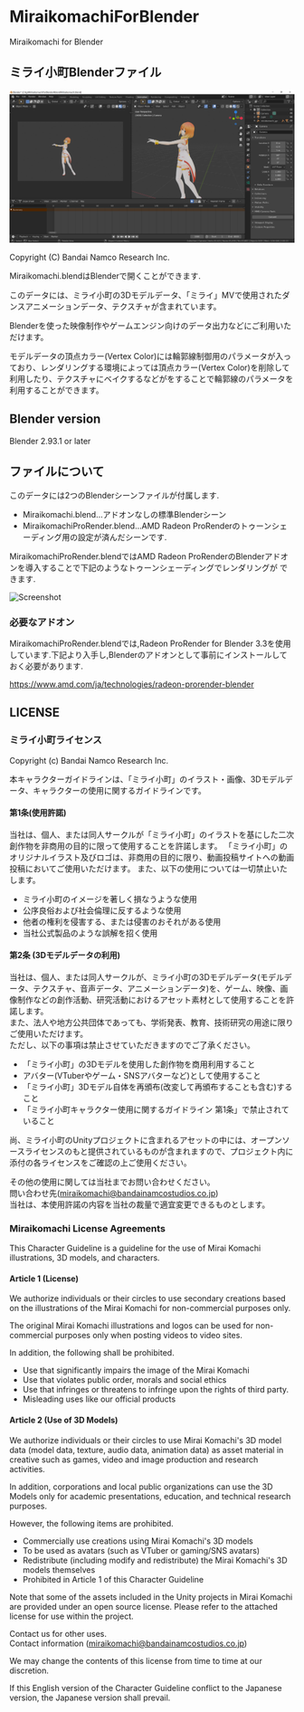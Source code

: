 # MiraikomachiForBlender
Miraikomachi for Blender

## ミライ小町Blenderファイル

![Screenshot](https://github.com/Miraikomachi/MiraikomachiForBlender/blob/main/ScreenShots/ss001.png "Screenshot")

Copyright (C) Bandai Namco Research Inc.

Miraikomachi.blendはBlenderで開くことができます.

このデータには、ミライ小町の3Dモデルデータ、「ミライ」MVで使用されたダンスアニメーションデータ、テクスチャが含まれています。

Blenderを使った映像制作やゲームエンジン向けのデータ出力などにご利用いただけます。

モデルデータの頂点カラー(Vertex Color)には輪郭線制御用のパラメータが入っており、レンダリングする環境によっては頂点カラー(Vertex Color)を削除して
利用したり、テクスチャにベイクするなどがをすることで輪郭線のパラメータを利用することができます。

## Blender version

Blender 2.93.1 or later

## ファイルについて

このデータには2つのBlenderシーンファイルが付属します.

- Miraikomachi.blend...アドオンなしの標準Blenderシーン
- MiraikomachiProRender.blend...AMD Radeon ProRenderのトゥーンシェーディング用の設定が済んだシーンです.

MiraikomachiProRender.blendではAMD Radeon ProRenderのBlenderアドオンを導入することで下記のようなトゥーンシェーディングでレンダリングが
できます.

![Screenshot](https://github.com/Miraikomachi/MiraikomachiForBlender/blob/main/ScreenShots/ss002.png "Screenshot")

### 必要なアドオン

MiraikomachiProRender.blendでは,Radeon ProRender for Blender 3.3を使用しています.下記より入手し,Blenderのアドオンとして事前にインストールしておく必要があります.

https://www.amd.com/ja/technologies/radeon-prorender-blender


## LICENSE

### ミライ小町ライセンス

Copyright (c) Bandai Namco Research Inc.

本キャラクターガイドラインは、「ミライ小町」のイラスト・画像、3Dモデルデータ、キャラクターの使用に関するガイドラインです。

#### 第1条(使用許諾)

当社は、個人、または同人サークルが「ミライ小町」のイラストを基にした二次創作物を非商用の目的に限って使用することを許諾します。
「ミライ小町」のオリジナルイラスト及びロゴは、非商用の目的に限り、動画投稿サイトへの動画投稿においてご使用いただけます。
また、以下の使用については一切禁止いたします。

* ミライ小町のイメージを著しく損なうような使用
* 公序良俗および社会倫理に反するような使用
* 他者の権利を侵害する、または侵害のおそれがある使用
* 当社公式製品のような誤解を招く使用

#### 第2条 (3Dモデルデータの利用) 

当社は、個人、または同人サークルが、ミライ小町の3Dモデルデータ(モデルデータ、テクスチャ、音声データ、アニメーションデータ)を、ゲーム、映像、画像制作などの創作活動、研究活動におけるアセット素材として使用することを許諾します。  
また、法人や地方公共団体であっても、学術発表、教育、技術研究の用途に限りご使用いただけます。  
ただし、以下の事項は禁止させていただきますのでご了承ください。  

* 「ミライ小町」の3Dモデルを使用した創作物を商用利用すること
* アバター(VTuberやゲーム・SNSアバターなど)として使用すること
* 「ミライ小町」3Dモデル自体を再頒布(改変して再頒布することも含む)すること
* 「ミライ小町キャラクター使用に関するガイドライン 第1条」で禁止されていること

尚、ミライ小町のUnityプロジェクトに含まれるアセットの中には、オープンソースライセンスのもと提供されているものが含まれますので、プロジェクト内に添付の各ライセンスをご確認の上ご使用ください。

その他の使用に関しては当社までお問い合わせください。  
問い合わせ先(miraikomachi@bandainamcostudios.co.jp)  
当社は、本使用許諾の内容を当社の裁量で適宜変更できるものとします。 

### Miraikomachi License Agreements

This Character Guideline is a guideline for the use of Mirai Komachi illustrations, 3D models, and characters.

#### Article 1 (License)

We authorize individuals or their circles to use secondary creations based on the illustrations of the Mirai Komachi for non-commercial purposes only.

The original Mirai Komachi illustrations and logos can be used for non-commercial purposes only when posting videos to video sites.

In addition, the following shall be prohibited.

* Use that significantly impairs the image of the Mirai Komachi
* Use that violates public order, morals and social ethics
* Use that infringes or threatens to infringe upon the rights of third party.
* Misleading uses like our official products

#### Article 2 (Use of 3D Models)

We authorize individuals or their circles to use Mirai Komachi's 3D model data (model data, texture, audio data, animation data) as asset material in creative such as games, video and image production and research activities.

In addition, corporations and local public organizations can use the 3D Models only for academic presentations, education, and technical research purposes.

However, the following items are prohibited.

* Commercially use creations using Mirai Komachi's 3D models
* To be used as avatars (such as VTuber or gaming/SNS avatars)
* Redistribute (including modify and redistribute) the Mirai Komachi's 3D models themselves
* Prohibited in Article 1 of this Character Guideline

Note that some of the assets included in the Unity projects in Mirai Komachi are provided under an open source license. Please refer to the attached license for use within the project.

Contact us for other uses.  
Contact information (miraikomachi@bandainamcostudios.co.jp)

We may change the contents of this license from time to time at our discretion.

If this English version of the Character Guideline conflict to the Japanese version, the Japanese version shall prevail.
